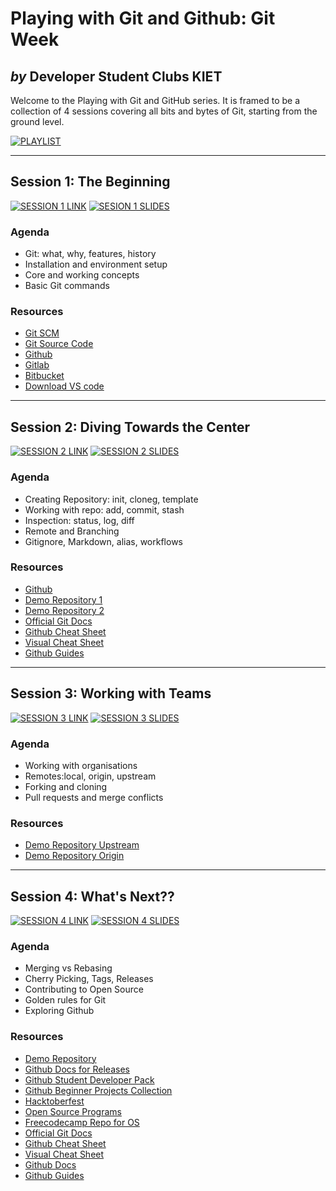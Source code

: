 # Playing with Git and Github: Git Week

## _by_ Developer Student Clubs KIET

Welcome to the Playing with Git and GitHub series. It is framed to be a collection of 4 sessions covering all bits and bytes of Git, starting from the ground level.

[![PLAYLIST](https://img.shields.io/badge/Playlist%20of%20sessions-visit-green?style=for-the-badge&logo=appveyor)](https://go.dsckiet.com/git100)

---

## Session 1: The Beginning

[![SESSION 1 LINK](https://img.shields.io/badge/Session%20Link-visit-green?style=for-the-badge&logo=appveyor)](https://go.dsckiet.com/git101)
[![SESION 1 SLIDES](https://img.shields.io/badge/Slides-visit-orange?style=for-the-badge&logo=appveyor)](https://docs.google.com/presentation/d/1EDMNFF7BlpKr8RQgKCP7qjnX3Tomrs18hlFUBZH3qV0/edit?usp=sharing)
### Agenda

- Git: what, why, features, history
- Installation and environment setup
- Core and working concepts
- Basic Git commands

### Resources

- [Git SCM](https://git-scm.com)
- [Git Source Code](https://github.com/git/git)
- [Github](https://github.com)
- [Gitlab](https://about.gitlab.com)
- [Bitbucket](https://bitbucket.org)
- [Download VS code](https://code.visualstudio.com/Download)

---

## Session 2: Diving Towards the Center

[![SESSION 2 LINK](https://img.shields.io/badge/Session%20Link-visit-green?style=for-the-badge&logo=appveyor)](https://go.dsckiet.com/git102)
[![SESSION 2 SLIDES](https://img.shields.io/badge/Slides-visit-orange?style=for-the-badge&logo=appveyor)](https://docs.google.com/presentation/d/1ZoJNjnOg4rbTBB3TQ6zNK5k2QqsM6O1Qd5XiLxXGSYg/edit?usp=sharing)
### Agenda

- Creating Repository: init, cloneg, template
- Working with repo: add, commit, stash
- Inspection: status, log, diff
- Remote and Branching
- Gitignore, Markdown, alias, workflows

### Resources

- [Github](https://github.com)
- [Demo Repository 1](https://github.com/ritiksr25/playing-with-git-template)
- [Demo Repository 2](https://github.com/ritiksr25/playing-with-git)
- [Official Git Docs](https://git-scm.com/doc)
- [Github Cheat Sheet](https://training.github.com/downloads/github-git-cheat-sheet.pdf)
- [Visual Cheat Sheet](https://ndpsoftware.com/git-cheatsheet.html)
- [Github Guides](https://guides.github.com)

---

## Session 3: Working with Teams

[![SESSION 3 LINK](https://img.shields.io/badge/sesssion%20Link-visit-green?style=for-the-badge&logo=appveyor)](https://go.dsckiet.com/git103)
[![SESSION 3 SLIDES](https://img.shields.io/badge/Slides-visit-orange?style=for-the-badge&logo=appveyor)](https://docs.google.com/presentation/d/1JgaNT1_tdZum2n3TSqKGN9za7Vy4uxnnZbNfNHnNCbE/edit?usp=sharing)

### Agenda

- Working with organisations
- Remotes:local, origin, upstream
- Forking and cloning
- Pull requests and merge conflicts

### Resources

- [Demo Repository Upstream](https://github.com/dsckiet/git-demo)
- [Demo Repository Origin](https://github.com/ritiksr25/git-demo)

---

## Session 4: What's Next??

[![SESSION 4 LINK](https://img.shields.io/badge/sesssion%20Link-visit-green?style=for-the-badge&logo=appveyor)](https://go.dsckiet.com/git104)
[![SESSION 4 SLIDES](https://img.shields.io/badge/Slides-visit-orange?style=for-the-badge&logo=appveyor)](https://docs.google.com/presentation/d/1fBKJxd0RKXRQM3v_YWEDCVXZjY5ybiFHsAc8IVAIivo/edit?usp=sharing)

### Agenda

- Merging vs Rebasing
- Cherry Picking, Tags, Releases
- Contributing to Open Source
- Golden rules for Git
- Exploring Github

### Resources

- [Demo Repository](https://github.com/dsckiet/git-demo)
- [Github Docs for Releases](https://docs.github.com/en/github/administering-a-repository/releasing-projects-on-github)
- [Github Student Developer Pack](https://education.github.com/pack)
- [Github Beginner Projects Collection](https://github.com/collections/choosing-projects)
- [Hacktoberfest](https://hacktoberfest.digitalocean.com/)
- [Open Source Programs](https://github.com/tapaswenipathak/Open-Source-Programs)
- [Freecodecamp Repo for OS](https://github.com/freeCodeCamp/how-to-contribute-to-open-source)
- [Official Git Docs](https://git-scm.com/doc)
- [Github Cheat Sheet](https://training.github.com/downloads/github-git-cheat-sheet.pdf)
- [Visual Cheat Sheet](https://ndpsoftware.com/git-cheatsheet.html)
- [Github Docs](https://docs.github.com/en)
- [Github Guides](https://guides.github.com)